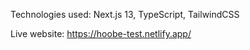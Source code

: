 Technologies used: Next.js 13, TypeScript, TailwindCSS

Live website: https://hoobe-test.netlify.app/
